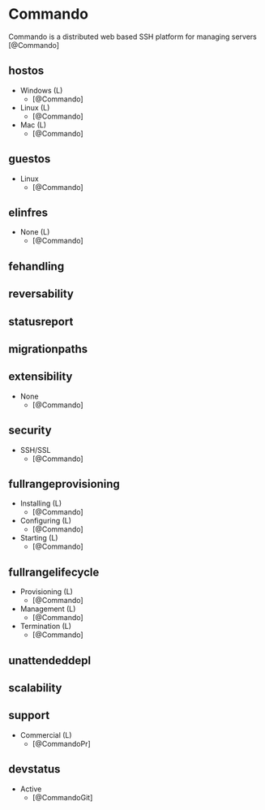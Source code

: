 # Commando
Commando is a distributed web based SSH platform for managing servers [@Commando]

## hostos
- Windows (L)
    - [@Commando]
- Linux (L)
    - [@Commando]
- Mac (L)
    - [@Commando]

## guestos
- Linux
    - [@Commando]

## elinfres
- None (L)
    - [@Commando]

## fehandling

## reversability

## statusreport

## migrationpaths

## extensibility
- None
    - [@Commando]

## security
- SSH/SSL
    - [@Commando]

## fullrangeprovisioning
- Installing (L)
    - [@Commando]
- Configuring (L)
    - [@Commando]
- Starting (L)
    - [@Commando]

## fullrangelifecycle
- Provisioning (L)
    - [@Commando]
- Management (L)
    - [@Commando]
- Termination (L)
    - [@Commando] 

## unattendeddepl

## scalability

## support
- Commercial (L)
    - [@CommandoPr]

## devstatus
- Active
    - [@CommandoGit]
